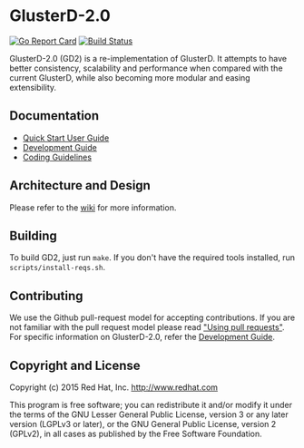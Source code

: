 # GlusterD-2.0

[![Go Report Card](https://goreportcard.com/badge/github.com/gluster/glusterd2)](https://goreportcard.com/report/github.com/gluster/glusterd2)
[![Build Status](https://ci.centos.org/view/Gluster/job/gluster_glusterd2/badge/icon)](https://ci.centos.org/view/Gluster/job/gluster_glusterd2/)

GlusterD-2.0 (GD2) is a re-implementation of GlusterD. It attempts to have better
consistency, scalability and performance when compared with the current
GlusterD, while also becoming more modular and easing extensibility.

## Documentation

* [Quick Start User Guide](doc/quick-start-user-guide.md)
* [Development Guide](doc/development-guide.md)
* [Coding Guidelines](doc/coding.md)

## Architecture and Design
Please refer to the [wiki](https://github.com/gluster/glusterd2/wiki/Design) for more information.

## Building

To build GD2, just run `make`. If you don't have the required tools installed, run `scripts/install-reqs.sh`.

## Contributing

We use the Github pull-request model for accepting contributions. If you are not familiar with the pull request model please read ["Using pull requests"](https://help.github.com/articles/using-pull-requests/). For specific information on GlusterD-2.0, refer the [Development Guide](doc/development-guide.md).

## Copyright and License
Copyright (c) 2015 Red Hat, Inc. <http://www.redhat.com>

This program is free software; you can redistribute it and/or modify it under the terms of the GNU Lesser General Public License, version 3 or any later version (LGPLv3 or later), or the GNU General Public License, version 2 (GPLv2), in all cases as published by the Free Software Foundation.

